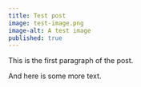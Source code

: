 ```yaml
---
title: Test post
image: test-image.png
image-alt: A test image
published: true
---
```

This is the first paragraph of the post.

And here is some more text.
